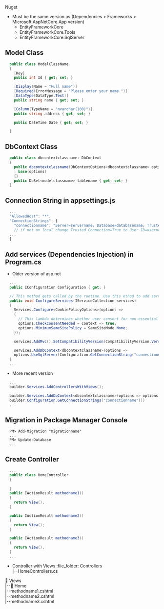 Nuget
- Must be the same version as (Dependencies > Frameworks > Microsoft.AspNetCore.App version)
	- EntityFrameworkCore
	- EntityFrameworkCore.Tools
	- EntityFrameworkCore.SqlServer

## Model Class
```c#
  public class ModelClassName
  {
    [Key]
    public int Id { get; set; }

	[Display(Name = "Full name")]
    [Required(ErrorMessage = "Please enter your name.")]
    [DataType(DataType.Text)]
    public string name { get; set; }

	[Column(TypeName = "nvarchar(100)")]
	public string address { get; set; }

	public DateTime Date { get; set; }

  }
```

## DbContext Class
```c#
  public class dbcontextclassname: DbContext
  {
    public dbcontextclassname(DbContextOptions<dbcontextclassname> options) 
    : base(options)
    {}
    public DbSet<modelclassname> tablename { get; set; } 
  }
```


## Connection String in appsettings.js
```javascript
  ...
  "AllowedHost": "*",
  "ConnectionStrings": {
    "connectionname": "Server=servername; Database=databasename; Trusted_Connection=True; MultipleActiveResultSets=True;"
    // if not on local change Trusted_Connection=True to User ID=username; Password=password;
  ...
  }
```
## Add services (Dependencies Injection) in Program.cs
- Older version of asp.net
```c#
  ...
  public IConfiguration Configuration { get; }

  // This method gets called by the runtime. Use this ethod to add servies to the container.
  public void ConfigureServices(IServiceCollection services)
  {
    Services.Configure<CookiePolicyOptions>(options =>
    {
	  // This lambda determines whether user consent for non-essential cookies is needed for a given request.
	  options.CheckConsentNeeded = context => true;
	  options.MinimumSameSitePolicy = SameSiteMode.None;
    });

    services.AddMvc().SetCompatibilityVersion(CompatibilityVersion.Version_2_2);

    services.AddDbContext<dbcontextclassname>(options =>
    options.UseSqlServer(Configuration.GetConnectionString("connectionname")));
  }
  ...
```
- More recent version
```c#
  ...
  builder.Services.AddControllersWithViews();

  builder.Services.AddDbContext<dbcontextclassname>(options => options.UseSqlServer(
  builder.Configuration.GetConnectionStrings("connectionname")))
  ...
```

## Migration in Package Manager Console
```
  PM> Add-Migration "migrationname"
  ...
  PM> Update-Database
  ...
```

## Create Controller
```c#
  ...
  public class HomeController
  {
  
  }
  public IActionResult methodname1()
  {
    return View();
  }

  public IActionResult methodname2()
  {
    return View();
  }

  public IActionResult methodname3()
  {
    return View();
  }
  ...
```
- Controller with Views
:flie_folder: Controllers<br>
|--HomeControllers.cs<br>

:file_folder: Views<br>
|--:file_folder: Home<br>
  |--methodname1.cshtml<br>
  |--methodname2.cshtml<br>
  |--methodname3.cshtml<br>